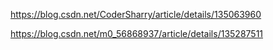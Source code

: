 https://blog.csdn.net/CoderSharry/article/details/135063960

https://blog.csdn.net/m0_56868937/article/details/135287511

